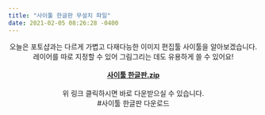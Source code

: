 ```yaml
---
title: "사이툴 한글판 무설치 파일"
date: 2021-02-05 08:26:28 -0400
---
```

<center>
오늘은 포토샵과는 다르게 가볍고 다재다능한 이미지 편집툴 사이툴을 알아보겠습니다.<br>
레이어를 따로 지정할 수 있어 그림그리는 데도 유용하게 쓸 수 있어요!<BR><br>
<a href='https://k-pophistory.tistory.com/attachment/cfile27.uf@997C3A3C5C1B52AF295114.zip'><b>사이툴 한글판.zip</b></a><br>
<br>
위 링크 클릭하시면 바로 다운받으실 수 있습니다.<br>#사이툴 한글판 다운로드
